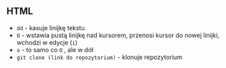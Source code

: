 ## HTML

- `dd` - kasuje linijkę tekstu 
- `O` - wstawia pustą linijkę nad kursorem, przenosi kursor do nowej linijki, wchodzi w edycje (`i`) 
- `o` - to samo co `O` , ale w dół
- `git clone (link do repozytorium)` - klonuje repozytorium

